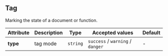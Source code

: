 ## Tag

Marking the state of a document or function.

<ex-code name="ex-tag-basic"></ex-code>

<ex-code name="ex-tag-type"></ex-code>

<ex-footer edit-link="https://github.com/zeit-ui/vue/edit/master/docs/en-us/components/tag.md">

| Attribute | Description | Type     | Accepted values                  | Default |
| --------- | ----------- | -------- | -------------------------------- | ------- |
| **type**  | tag mode    | `string` | `success` / `warning` / `danger` | -       |

</ex-footer>

